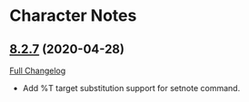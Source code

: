 # Character Notes

## [8.2.7](https://github.com/Talryn/CharacterNotes/tree/8.2.7) (2020-04-28)
[Full Changelog](https://github.com/Talryn/CharacterNotes/compare/8.2.6...8.2.7)

- Add %T target substitution support for setnote command.  
